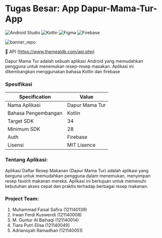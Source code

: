 # Tugas Besar: App Dapur-Mama-Tur-App

![Android Studio](https://img.shields.io/badge/android%20studio-346ac1?style=for-the-badge&logo=android%20studio&logoColor=white) 
![Kotlin](https://img.shields.io/badge/kotlin-%237F52FF.svg?style=for-the-badge&logo=kotlin&logoColor=white)
![Figma](https://img.shields.io/badge/figma-%23F24E1E.svg?style=for-the-badge&logo=figma&logoColor=white)
![Firebase](https://img.shields.io/badge/firebase-a08021?style=for-the-badge&logo=firebase&logoColor=ffcd34)

![banner_repo](https://github.com/MFaisal00359/dapur-mama-tur-app/assets/72732958/c74873aa-3a62-4ba1-90ec-331aad8baa54)

🔗 API (https://www.themealdb.com/api.php)

Dapur Mama Tur adalah sebuah aplikasi Android yang memudahkan pengguna untuk menemukan resep-resep masakan. Aplikasi ini dikembangkan menggunakan bahasa Kotlin dan firebase

### Spesifikasi

| Specification          | Value          |
|------------------------|----------------|
| Nama Aplikasi          | Dapur Mama Tur |
| Bahasa Pengembangan    | Kotlin         |
| Target SDK             | 34             |
| Minimum SDK            | 28             |
| Auth                   | Firebase       |
| Lisensi                | MIT Lisence    |

### Tentang Aplikasi:
Aplikasi Daftar Resep Makanan (Dapur Mama Tur) adalah aplikasi yang berguna untuk memudahkan pengguna dalam menemukan, menyimpan resep favorit makanan mereka. Aplikasi ini bertujuan untuk memenuhi kebutuhan akses cepat dan praktis terhadap berbagai resep makanan.

### Project Team:
1. Muhammad Faisal Safira (121140139)
2. Irwan Ferdi Kuswendi  	(121140008)
3. M. Guntur Al Baihaqi  	(121140014)
4. Tiara Putri Elisa  		(121140049)
5. Adriansyah Ramadhan  	(121140051)
